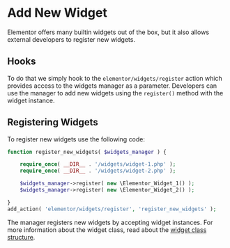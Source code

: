 # Add New Widget

<Badge type="tip" vertical="top" text="Elementor Core" /> <Badge type="warning" vertical="top" text="Intermediate" />

Elementor offers many builtin widgets out of the box, but it also allows external developers to register new widgets.

## Hooks

To do that we simply hook to the `elementor/widgets/register` action which provides access to the widgets manager as a parameter. Developers can use the manager to add new widgets using the `register()` method with the widget instance.

## Registering Widgets

To register new widgets use the following code:

```php
function register_new_widgets( $widgets_manager ) {

	require_once( __DIR__ . '/widgets/widget-1.php' );
	require_once( __DIR__ . '/widgets/widget-2.php' );

	$widgets_manager->register( new \Elementor_Widget_1() );
	$widgets_manager->register( new \Elementor_Widget_2() );

}
add_action( 'elementor/widgets/register', 'register_new_widgets' );
```

The manager registers new widgets by accepting widget instances. For more information about the widget class, read about the [widget class structure](./widget-structure/).

